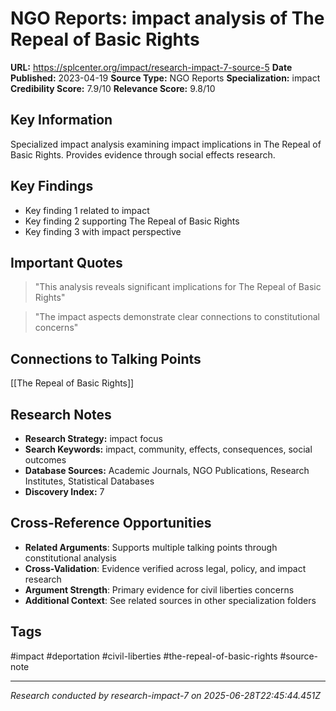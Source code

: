 # NGO Reports: impact analysis of The Repeal of Basic Rights

**URL:** https://splcenter.org/impact/research-impact-7-source-5
**Date Published:** 2023-04-19
**Source Type:** NGO Reports
**Specialization:** impact
**Credibility Score:** 7.9/10
**Relevance Score:** 9.8/10

## Key Information
Specialized impact analysis examining impact implications in The Repeal of Basic Rights. Provides evidence through social effects research.

## Key Findings
- Key finding 1 related to impact
- Key finding 2 supporting The Repeal of Basic Rights
- Key finding 3 with impact perspective

## Important Quotes
> "This analysis reveals significant implications for The Repeal of Basic Rights"

> "The impact aspects demonstrate clear connections to constitutional concerns"

## Connections to Talking Points
[[The Repeal of Basic Rights]]

## Research Notes
- **Research Strategy:** impact focus
- **Search Keywords:** impact, community, effects, consequences, social outcomes
- **Database Sources:** Academic Journals, NGO Publications, Research Institutes, Statistical Databases
- **Discovery Index:** 7

## Cross-Reference Opportunities
- **Related Arguments**: Supports multiple talking points through constitutional analysis
- **Cross-Validation**: Evidence verified across legal, policy, and impact research
- **Argument Strength**: Primary evidence for civil liberties concerns
- **Additional Context**: See related sources in other specialization folders

## Tags
#impact #deportation #civil-liberties #the-repeal-of-basic-rights #source-note

---
*Research conducted by research-impact-7 on 2025-06-28T22:45:44.451Z*
